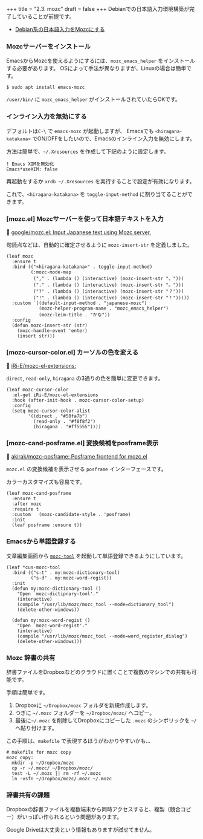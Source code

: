+++
title = "2.3. mozc"
draft = false
+++
Debianでの日本語入力環境構築が完了していることが前提です。
* [Debian系の日本語入力をMozcにする](https://cloud-work.net/linux/fcitx-mozc/) 


### Mozcサーバーをインストール
EmacsからMozcを使えるようにするには、`mozc_emacs_helper` をインストールする必要があります。
OSによって手法が異なりますが、Linuxの場合は簡単です。

```shellsession
$ sudo apt install emacs-mozc
```
`/user/bin/` に `mozc_emacs_helper` がインストールされていたらOKです。 

### インライン入力を無効にする
デフォルトは`C-\` で `emacs-mozc` が起動しますが、
Emacsでも `<hiragana-katakana>` でON/OFFをしたいので、Emacsのインライン入力を無効にします。

方法は簡単で、`~/.Xresources` を作成して下記のように設定します。

```shellsession
! Emacs XIMを無効化
Emacs*useXIM: false
```
再起動をするか `xrdb ~/.Xresources` を実行することで設定が有効になります。

これで、`<hiragana-katakana>` を `toggle-input-method` に割り当てることができます。

### [mozc.el] Mozcサーバーを使って日本語テキストを入力
🔗 [google/mozc.el: Input Japanese text using Mozc server.](https://github.com/google/mozc/blob/master/src/unix/emacs/mozc.el)

句読点などは、自動的に確定させるように `mozc-insert-str` を定義しました。

```elisp
(leaf mozc
  :ensure t
  :bind (("<hiragana-katakana>" . toggle-input-method)
		 (:mozc-mode-map
		  ("," . (lambda () (interactive) (mozc-insert-str "、")))
		  ("." . (lambda () (interactive) (mozc-insert-str "。")))
		  ("?" . (lambda () (interactive) (mozc-insert-str "？")))
		  ("!" . (lambda () (interactive) (mozc-insert-str "！")))))
  :custom `((default-input-method . "japanese-mozc")
			(mozc-helper-program-name . "mozc_emacs_helper")
			(mozc-leim-title . "かな"))
  :config
  (defun mozc-insert-str (str)
	(mozc-handle-event 'enter)
	(insert str)))
```

### [mozc-cursor-color.el] カーソルの色を変える
🔗 [iRi-E/mozc-el-extensions: ](https://github.com/iRi-E/mozc-el-extensions) 

`direct`, `read-only`, `hiragana` の3通りの色を簡単に変更できます。
```elisp
(leaf mozc-cursor-color
  :el-get iRi-E/mozc-el-extensions
  :hook (after-init-hook . mozc-cursor-color-setup)
  :config
  (setq mozc-cursor-color-alist
        '((direct . "#50fa7b")
          (read-only . "#f8f8f2")
          (hiragana . "#ff5555"))))
```

### [mozc-cand-posframe.el] 変換候補をposframe表示 
🔗 [akirak/mozc-posframe: Posframe frontend for mozc.el](https://github.com/akirak/mozc-posframe) 

`mozc.el` の変換候補を表示させる `posframe` インターフェースです。

カラーカスタマイズも容易です。

```elisp
(leaf mozc-cand-posframe
  :ensure t
  :after mozc
  :require t
  :custom	(mozc-candidate-style . 'posframe)
  :init
  (leaf posframe :ensure t))
```

### Emacsから単語登録する
文章編集画面から [`mozc-tool`](https://www.mk-mode.com/blog/2017/06/27/linux-mozc-tool-command/) を起動して単語登録できるようにしています。

```elisp
(leaf *cus-mozc-tool
  :bind (("s-t" . my:mozc-dictionary-tool)
		 ("s-d" . my:mozc-word-regist))
  :init
  (defun my:mozc-dictionary-tool ()
	"Open `mozc-dictipnary-tool'."
	(interactive)
	(compile "/usr/lib/mozc/mozc_tool --mode=dictionary_tool")
	(delete-other-windows))

  (defun my:mozc-word-regist ()
	"Open `mozc-word-regist'."
	(interactive)
	(compile "/usr/lib/mozc/mozc_tool --mode=word_register_dialog")
	(delete-other-windows)))
```

### Mozc 辞書の共有
辞書ファイルをDropboxなどのクラウドに置くことで複数のマシンでの共有も可能です。

手順は簡単です。

1. Dropboxに `~/Dropbox/mozc` フォルダを新規作成します。
2. つぎに `~/.mozc` フォルダーを `~/Dropboc/mozc/` へコピー。
2. 最後に`~/.mozc` を削除してDropboxにコピーした `.mozc` のシンボリックを `~/` へ貼り付けます。

この手順は、`makefile` で表現するほうがわかりやすいかも…

```shellsession
# makefile for mozc copy 
mozc_copy:
  mkdir -p ~/Dropbox/mozc
  cp -r ~/.mozc/ ~/Dropbox/mozc/
  test -L ~/.mozc || rm -rf ~/.mozc
  ln -vsfn ~/Dropbox/mozc/.mozc ~/.mozc
```

### 辞書共有の課題
Dropboxの辞書ファイルを複数端末から同時アクセスすると、複製（競合コピー）がいっぱい作られるという問題があります。

Google Driveは大丈夫という情報もありますが試せてません。

